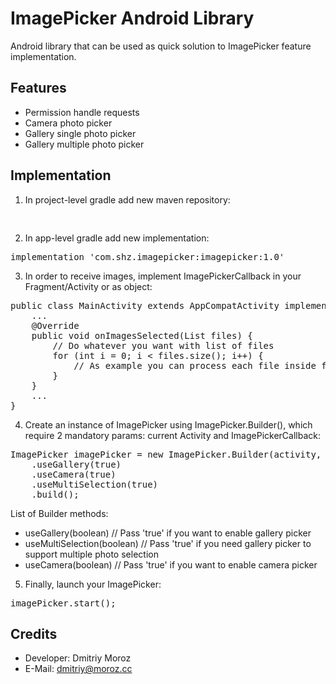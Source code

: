 # ImagePicker Android Library

Android library that can be used as quick solution to ImagePicker feature implementation.

## Features
- Permission handle requests
- Camera photo picker
- Gallery single photo picker
- Gallery multiple photo picker

## Implementation

1. In project-level gradle add new maven repository:

<pre>

</pre>

2. In app-level gradle add new implementation:

<pre>
implementation 'com.shz.imagepicker:imagepicker:1.0'
</pre>

3. In order to receive images, implement ImagePickerCallback in your Fragment/Activity or as object:

<pre>
public class MainActivity extends AppCompatActivity implements ImagePickerCallback {
    ...
    @Override
    public void onImagesSelected(List<File> files) {
        // Do whatever you want with list of files
        for (int i = 0; i < files.size(); i++) {
            // As example you can process each file inside for-cycle
        }        
    }    
    ...
}
</pre>

4. Create an instance of ImagePicker using ImagePicker.Builder(), which require 2 mandatory params: current Activity and ImagePickerCallback:

<pre>
ImagePicker imagePicker = new ImagePicker.Builder(activity, callback)
    .useGallery(true)
    .useCamera(true)
    .useMultiSelection(true)
    .build();
</pre>

List of Builder methods:
- useGallery(boolean)           // Pass 'true' if you want to enable gallery picker
- useMultiSelection(boolean)    // Pass 'true' if you need gallery picker to support multiple photo selection
- useCamera(boolean)            // Pass 'true' if you want to enable camera picker

5. Finally, launch your ImagePicker:

<pre>
imagePicker.start();
</pre>

## Credits
- Developer: Dmitriy Moroz 
- E-Mail: dmitriy@moroz.cc
